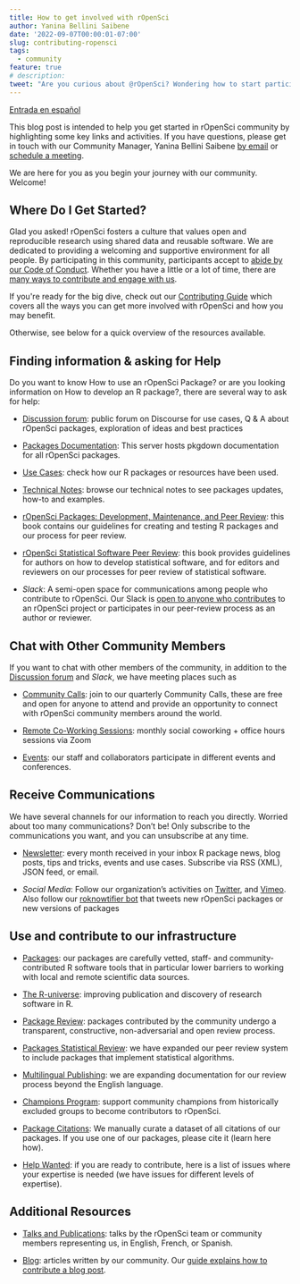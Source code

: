 ```yaml
---
title: How to get involved with rOpenSci 
author: Yanina Bellini Saibene
date: '2022-09-07T00:00:01-07:00'
slug: contributing-ropensci
tags:
  - community
feature: true  
# description: 
tweet: "Are you curious about @rOpenSci? Wondering how to start participating? 🤔 Glad you asked! A summary on how to get involved with us!" 
---
```


[Entrada en español](/blog/2022/09/07/contributing-es/)

This blog post is intended to help you get started in rOpenSci community by highlighting some key links and activities. If you have questions, please get in touch with our Community Manager, Yanina Bellini Saibene [by email](yabellini@ropensci.org) or [schedule a meeting](https://calendly.com/yabellini-ropensci/). 

We are here for you as you begin your journey with our community. Welcome!


## Where Do I Get Started?

Glad you asked! rOpenSci fosters a culture that values open and reproducible research using shared data and reusable software. We are dedicated to providing a welcoming and supportive environment for all people. By participating in this community, participants accept to [abide by our Code of Conduct](/code-of-conduct/). Whether you have a little or a lot of time, there are [many ways to contribute and engage with us](https://contributing.ropensci.org/).

If you're ready for the big dive, check out our [Contributing Guide](https://contributing.ropensci.org/) which covers all the ways you can get more involved with rOpenSci and how you may benefit. 

Otherwise, see below for a quick overview of the resources available.

## Finding information & asking for Help

Do you want to know How to use an rOpenSci Package? or are you looking information on How to develop an R package?, there are several way to ask for help:

* [Discussion forum](https://discuss.ropensci.org/): public forum on Discourse for use cases, Q & A about rOpenSci packages, exploration of ideas and best practices

* [Packages Documentation](https://docs.ropensci.org/): This server hosts pkgdown documentation for all rOpenSci packages.

* [Use Cases](https://ropensci.org/usecases/): check how our R packages or resources have been used.

* [Technical Notes](https://ropensci.org/technotes/): browse our technical notes to see packages updates, how-to and examples.

* [rOpenSci Packages: Development, Maintenance, and Peer Review](https://devguide.ropensci.org/): this book contains our guidelines for creating and testing R packages and our process for peer review.

* [rOpenSci Statistical Software Peer Review](https://stats-devguide.ropensci.org/): this book provides guidelines for authors on how to develop statistical software, and for editors and reviewers on our processes for peer review of statistical software.

* _Slack_: A semi-open space for communications among people who contribute to rOpenSci. Our Slack is [open to anyone who contributes](https://ropensci.org/contact/) to an rOpenSci project or participates in our peer-review process as an author or reviewer.


## Chat with Other Community Members

If you want to chat with other members of the community, in addition to the [Discussion forum](https://discuss.ropensci.org/) and _Slack_, we have meeting places such as
 
* [Community Calls](/commcalls): join to our quarterly Community Calls, these are free and open for anyone to attend and provide an opportunity to connect with rOpenSci community members around the world.

* [Remote Co-Working Sessions](/blog/2021/08/17/coworking-sessions/): monthly social coworking + office hours sessions via Zoom

* [Events](https://ropensci.org/events/): our staff and collaborators participate in different events and conferences.

## Receive Communications

We have several channels for our information to reach you directly. Worried about too many communications? Don’t be! Only subscribe to the communications you want, and you can unsubscribe at any time.

* [Newsletter](https://ropensci.org/news/): every month received in your inbox R package news, blog posts, tips and tricks, events and use cases. Subscribe via RSS (XML), JSON feed, or email.

* _Social Media_: Follow our organization’s activities on [Twitter](https://twitter.com/rOpenSci), and [Vimeo](https://vimeo.com/ropensci). Also follow our [roknowtifier bot](https://twitter.com/roknowtifier) that tweets new rOpenSci packages or new versions of packages


## Use and contribute to our infrastructure

* [Packages](/packages/): our packages are carefully vetted, staff- and community-contributed R software tools that in particular lower barriers to working with local and remote scientific data sources.

* [The R-universe](https://ropensci.org/r-universe/): improving publication and discovery of research software in R.

* [Package Review](https://ropensci.org/software-review/): packages contributed by the community undergo a transparent, constructive, non-adversarial and open review process.

* [Packages Statistical Review](https://ropensci.org/stat-software-review/): we have expanded our peer review system to include packages that implement statistical algorithms.

* [Multilingual Publishing](https://ropensci.org/blog/2021/12/20/inclusive-leadership-program/): we are expanding documentation for our review process beyond the English language.

* [Champions Program](/blog/2021/12/20/inclusive-leadership-program/): support community champions from historically excluded groups to become contributors to rOpenSci.

* [Package Citations](https://ropensci.org/citations/): We manually curate a dataset of all citations of our packages. If you use one of our packages, please cite it (learn here how).

* [Help Wanted](/help-wanted/): if you are ready to contribute, here is a list of issues where your expertise is needed (we have issues for different levels of expertise).

## Additional Resources

* [Talks and Publications](/talks-papers/): talks by the rOpenSci team or community members representing us, in English, French, or Spanish.

* [Blog](/blog/): articles written by our community. Our [guide explains how to contribute a blog post](https://blogguide.ropensci.org/).

